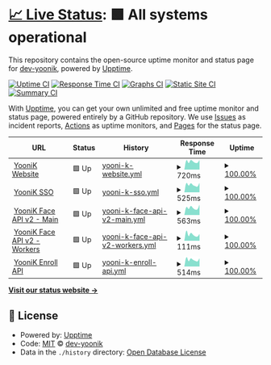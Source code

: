 # [📈 Live Status](https://status.yoonik.me): <!--live status--> **🟩 All systems operational**

This repository contains the open-source uptime monitor and status page for [dev-yoonik](www.yoonik.me), powered by [Upptime](https://github.com/upptime/upptime).

[![Uptime CI](https://github.com/dev-yoonik/yoonik-systems-status/workflows/Uptime%20CI/badge.svg)](https://github.com/dev-yoonik/yoonik-systems-status/actions?query=workflow%3A%22Uptime+CI%22)
[![Response Time CI](https://github.com/dev-yoonik/yoonik-systems-status/workflows/Response%20Time%20CI/badge.svg)](https://github.com/dev-yoonik/yoonik-systems-status/actions?query=workflow%3A%22Response+Time+CI%22)
[![Graphs CI](https://github.com/dev-yoonik/yoonik-systems-status/workflows/Graphs%20CI/badge.svg)](https://github.com/dev-yoonik/yoonik-systems-status/actions?query=workflow%3A%22Graphs+CI%22)
[![Static Site CI](https://github.com/dev-yoonik/yoonik-systems-status/workflows/Static%20Site%20CI/badge.svg)](https://github.com/dev-yoonik/yoonik-systems-status/actions?query=workflow%3A%22Static+Site+CI%22)
[![Summary CI](https://github.com/dev-yoonik/yoonik-systems-status/workflows/Summary%20CI/badge.svg)](https://github.com/dev-yoonik/yoonik-systems-status/actions?query=workflow%3A%22Summary+CI%22)

With [Upptime](https://upptime.js.org), you can get your own unlimited and free uptime monitor and status page, powered entirely by a GitHub repository. We use [Issues](https://github.com/dev-yoonik/yoonik-systems-status/issues) as incident reports, [Actions](https://github.com/dev-yoonik/yoonik-systems-status/actions) as uptime monitors, and [Pages](https://status.yoonik.me) for the status page.

<!--start: status pages-->
<!-- This summary is generated by Upptime (https://github.com/upptime/upptime) -->
<!-- Do not edit this manually, your changes will be overwritten -->
<!-- prettier-ignore -->
| URL | Status | History | Response Time | Uptime |
| --- | ------ | ------- | ------------- | ------ |
| <img alt="" src="https://favicons.githubusercontent.com/www.yoonik.me" height="13"> [YooniK Website](https://www.yoonik.me/) | 🟩 Up | [yooni-k-website.yml](https://github.com/dev-yoonik/yoonik-systems-status/commits/HEAD/history/yooni-k-website.yml) | <details><summary><img alt="Response time graph" src="./graphs/yooni-k-website/response-time-week.png" height="20"> 720ms</summary><br><a href="https://status.yoonik.me/history/yooni-k-website"><img alt="Response time 733" src="https://img.shields.io/endpoint?url=https%3A%2F%2Fraw.githubusercontent.com%2Fdev-yoonik%2Fyoonik-systems-status%2FHEAD%2Fapi%2Fyooni-k-website%2Fresponse-time.json"></a><br><a href="https://status.yoonik.me/history/yooni-k-website"><img alt="24-hour response time 917" src="https://img.shields.io/endpoint?url=https%3A%2F%2Fraw.githubusercontent.com%2Fdev-yoonik%2Fyoonik-systems-status%2FHEAD%2Fapi%2Fyooni-k-website%2Fresponse-time-day.json"></a><br><a href="https://status.yoonik.me/history/yooni-k-website"><img alt="7-day response time 720" src="https://img.shields.io/endpoint?url=https%3A%2F%2Fraw.githubusercontent.com%2Fdev-yoonik%2Fyoonik-systems-status%2FHEAD%2Fapi%2Fyooni-k-website%2Fresponse-time-week.json"></a><br><a href="https://status.yoonik.me/history/yooni-k-website"><img alt="30-day response time 724" src="https://img.shields.io/endpoint?url=https%3A%2F%2Fraw.githubusercontent.com%2Fdev-yoonik%2Fyoonik-systems-status%2FHEAD%2Fapi%2Fyooni-k-website%2Fresponse-time-month.json"></a><br><a href="https://status.yoonik.me/history/yooni-k-website"><img alt="1-year response time 733" src="https://img.shields.io/endpoint?url=https%3A%2F%2Fraw.githubusercontent.com%2Fdev-yoonik%2Fyoonik-systems-status%2FHEAD%2Fapi%2Fyooni-k-website%2Fresponse-time-year.json"></a></details> | <details><summary><a href="https://status.yoonik.me/history/yooni-k-website">100.00%</a></summary><a href="https://status.yoonik.me/history/yooni-k-website"><img alt="All-time uptime 99.98%" src="https://img.shields.io/endpoint?url=https%3A%2F%2Fraw.githubusercontent.com%2Fdev-yoonik%2Fyoonik-systems-status%2FHEAD%2Fapi%2Fyooni-k-website%2Fuptime.json"></a><br><a href="https://status.yoonik.me/history/yooni-k-website"><img alt="24-hour uptime 100.00%" src="https://img.shields.io/endpoint?url=https%3A%2F%2Fraw.githubusercontent.com%2Fdev-yoonik%2Fyoonik-systems-status%2FHEAD%2Fapi%2Fyooni-k-website%2Fuptime-day.json"></a><br><a href="https://status.yoonik.me/history/yooni-k-website"><img alt="7-day uptime 100.00%" src="https://img.shields.io/endpoint?url=https%3A%2F%2Fraw.githubusercontent.com%2Fdev-yoonik%2Fyoonik-systems-status%2FHEAD%2Fapi%2Fyooni-k-website%2Fuptime-week.json"></a><br><a href="https://status.yoonik.me/history/yooni-k-website"><img alt="30-day uptime 100.00%" src="https://img.shields.io/endpoint?url=https%3A%2F%2Fraw.githubusercontent.com%2Fdev-yoonik%2Fyoonik-systems-status%2FHEAD%2Fapi%2Fyooni-k-website%2Fuptime-month.json"></a><br><a href="https://status.yoonik.me/history/yooni-k-website"><img alt="1-year uptime 99.98%" src="https://img.shields.io/endpoint?url=https%3A%2F%2Fraw.githubusercontent.com%2Fdev-yoonik%2Fyoonik-systems-status%2FHEAD%2Fapi%2Fyooni-k-website%2Fuptime-year.json"></a></details>
| <img alt="" src="https://favicons.githubusercontent.com/accounts.yoonik.me" height="13"> [YooniK SSO](https://accounts.yoonik.me/health_check) | 🟩 Up | [yooni-k-sso.yml](https://github.com/dev-yoonik/yoonik-systems-status/commits/HEAD/history/yooni-k-sso.yml) | <details><summary><img alt="Response time graph" src="./graphs/yooni-k-sso/response-time-week.png" height="20"> 525ms</summary><br><a href="https://status.yoonik.me/history/yooni-k-sso"><img alt="Response time 510" src="https://img.shields.io/endpoint?url=https%3A%2F%2Fraw.githubusercontent.com%2Fdev-yoonik%2Fyoonik-systems-status%2FHEAD%2Fapi%2Fyooni-k-sso%2Fresponse-time.json"></a><br><a href="https://status.yoonik.me/history/yooni-k-sso"><img alt="24-hour response time 682" src="https://img.shields.io/endpoint?url=https%3A%2F%2Fraw.githubusercontent.com%2Fdev-yoonik%2Fyoonik-systems-status%2FHEAD%2Fapi%2Fyooni-k-sso%2Fresponse-time-day.json"></a><br><a href="https://status.yoonik.me/history/yooni-k-sso"><img alt="7-day response time 525" src="https://img.shields.io/endpoint?url=https%3A%2F%2Fraw.githubusercontent.com%2Fdev-yoonik%2Fyoonik-systems-status%2FHEAD%2Fapi%2Fyooni-k-sso%2Fresponse-time-week.json"></a><br><a href="https://status.yoonik.me/history/yooni-k-sso"><img alt="30-day response time 515" src="https://img.shields.io/endpoint?url=https%3A%2F%2Fraw.githubusercontent.com%2Fdev-yoonik%2Fyoonik-systems-status%2FHEAD%2Fapi%2Fyooni-k-sso%2Fresponse-time-month.json"></a><br><a href="https://status.yoonik.me/history/yooni-k-sso"><img alt="1-year response time 510" src="https://img.shields.io/endpoint?url=https%3A%2F%2Fraw.githubusercontent.com%2Fdev-yoonik%2Fyoonik-systems-status%2FHEAD%2Fapi%2Fyooni-k-sso%2Fresponse-time-year.json"></a></details> | <details><summary><a href="https://status.yoonik.me/history/yooni-k-sso">100.00%</a></summary><a href="https://status.yoonik.me/history/yooni-k-sso"><img alt="All-time uptime 99.98%" src="https://img.shields.io/endpoint?url=https%3A%2F%2Fraw.githubusercontent.com%2Fdev-yoonik%2Fyoonik-systems-status%2FHEAD%2Fapi%2Fyooni-k-sso%2Fuptime.json"></a><br><a href="https://status.yoonik.me/history/yooni-k-sso"><img alt="24-hour uptime 100.00%" src="https://img.shields.io/endpoint?url=https%3A%2F%2Fraw.githubusercontent.com%2Fdev-yoonik%2Fyoonik-systems-status%2FHEAD%2Fapi%2Fyooni-k-sso%2Fuptime-day.json"></a><br><a href="https://status.yoonik.me/history/yooni-k-sso"><img alt="7-day uptime 100.00%" src="https://img.shields.io/endpoint?url=https%3A%2F%2Fraw.githubusercontent.com%2Fdev-yoonik%2Fyoonik-systems-status%2FHEAD%2Fapi%2Fyooni-k-sso%2Fuptime-week.json"></a><br><a href="https://status.yoonik.me/history/yooni-k-sso"><img alt="30-day uptime 100.00%" src="https://img.shields.io/endpoint?url=https%3A%2F%2Fraw.githubusercontent.com%2Fdev-yoonik%2Fyoonik-systems-status%2FHEAD%2Fapi%2Fyooni-k-sso%2Fuptime-month.json"></a><br><a href="https://status.yoonik.me/history/yooni-k-sso"><img alt="1-year uptime 99.98%" src="https://img.shields.io/endpoint?url=https%3A%2F%2Fraw.githubusercontent.com%2Fdev-yoonik%2Fyoonik-systems-status%2FHEAD%2Fapi%2Fyooni-k-sso%2Fuptime-year.json"></a></details>
| <img alt="" src="https://favicons.githubusercontent.com/face.yoonik.me" height="13"> [YooniK Face API v2 - Main](https://face.yoonik.me/v2/yoonik/health) | 🟩 Up | [yooni-k-face-api-v2-main.yml](https://github.com/dev-yoonik/yoonik-systems-status/commits/HEAD/history/yooni-k-face-api-v2-main.yml) | <details><summary><img alt="Response time graph" src="./graphs/yooni-k-face-api-v2-main/response-time-week.png" height="20"> 563ms</summary><br><a href="https://status.yoonik.me/history/yooni-k-face-api-v2-main"><img alt="Response time 5111" src="https://img.shields.io/endpoint?url=https%3A%2F%2Fraw.githubusercontent.com%2Fdev-yoonik%2Fyoonik-systems-status%2FHEAD%2Fapi%2Fyooni-k-face-api-v2-main%2Fresponse-time.json"></a><br><a href="https://status.yoonik.me/history/yooni-k-face-api-v2-main"><img alt="24-hour response time 573" src="https://img.shields.io/endpoint?url=https%3A%2F%2Fraw.githubusercontent.com%2Fdev-yoonik%2Fyoonik-systems-status%2FHEAD%2Fapi%2Fyooni-k-face-api-v2-main%2Fresponse-time-day.json"></a><br><a href="https://status.yoonik.me/history/yooni-k-face-api-v2-main"><img alt="7-day response time 563" src="https://img.shields.io/endpoint?url=https%3A%2F%2Fraw.githubusercontent.com%2Fdev-yoonik%2Fyoonik-systems-status%2FHEAD%2Fapi%2Fyooni-k-face-api-v2-main%2Fresponse-time-week.json"></a><br><a href="https://status.yoonik.me/history/yooni-k-face-api-v2-main"><img alt="30-day response time 530" src="https://img.shields.io/endpoint?url=https%3A%2F%2Fraw.githubusercontent.com%2Fdev-yoonik%2Fyoonik-systems-status%2FHEAD%2Fapi%2Fyooni-k-face-api-v2-main%2Fresponse-time-month.json"></a><br><a href="https://status.yoonik.me/history/yooni-k-face-api-v2-main"><img alt="1-year response time 5111" src="https://img.shields.io/endpoint?url=https%3A%2F%2Fraw.githubusercontent.com%2Fdev-yoonik%2Fyoonik-systems-status%2FHEAD%2Fapi%2Fyooni-k-face-api-v2-main%2Fresponse-time-year.json"></a></details> | <details><summary><a href="https://status.yoonik.me/history/yooni-k-face-api-v2-main">100.00%</a></summary><a href="https://status.yoonik.me/history/yooni-k-face-api-v2-main"><img alt="All-time uptime 99.72%" src="https://img.shields.io/endpoint?url=https%3A%2F%2Fraw.githubusercontent.com%2Fdev-yoonik%2Fyoonik-systems-status%2FHEAD%2Fapi%2Fyooni-k-face-api-v2-main%2Fuptime.json"></a><br><a href="https://status.yoonik.me/history/yooni-k-face-api-v2-main"><img alt="24-hour uptime 100.00%" src="https://img.shields.io/endpoint?url=https%3A%2F%2Fraw.githubusercontent.com%2Fdev-yoonik%2Fyoonik-systems-status%2FHEAD%2Fapi%2Fyooni-k-face-api-v2-main%2Fuptime-day.json"></a><br><a href="https://status.yoonik.me/history/yooni-k-face-api-v2-main"><img alt="7-day uptime 100.00%" src="https://img.shields.io/endpoint?url=https%3A%2F%2Fraw.githubusercontent.com%2Fdev-yoonik%2Fyoonik-systems-status%2FHEAD%2Fapi%2Fyooni-k-face-api-v2-main%2Fuptime-week.json"></a><br><a href="https://status.yoonik.me/history/yooni-k-face-api-v2-main"><img alt="30-day uptime 100.00%" src="https://img.shields.io/endpoint?url=https%3A%2F%2Fraw.githubusercontent.com%2Fdev-yoonik%2Fyoonik-systems-status%2FHEAD%2Fapi%2Fyooni-k-face-api-v2-main%2Fuptime-month.json"></a><br><a href="https://status.yoonik.me/history/yooni-k-face-api-v2-main"><img alt="1-year uptime 99.72%" src="https://img.shields.io/endpoint?url=https%3A%2F%2Fraw.githubusercontent.com%2Fdev-yoonik%2Fyoonik-systems-status%2FHEAD%2Fapi%2Fyooni-k-face-api-v2-main%2Fuptime-year.json"></a></details>
| <img alt="" src="https://favicons.githubusercontent.com/face.yoonik.me" height="13"> [YooniK Face API v2 - Workers](https://face.yoonik.me/v2/yoonik/health-worker) | 🟩 Up | [yooni-k-face-api-v2-workers.yml](https://github.com/dev-yoonik/yoonik-systems-status/commits/HEAD/history/yooni-k-face-api-v2-workers.yml) | <details><summary><img alt="Response time graph" src="./graphs/yooni-k-face-api-v2-workers/response-time-week.png" height="20"> 111ms</summary><br><a href="https://status.yoonik.me/history/yooni-k-face-api-v2-workers"><img alt="Response time 637" src="https://img.shields.io/endpoint?url=https%3A%2F%2Fraw.githubusercontent.com%2Fdev-yoonik%2Fyoonik-systems-status%2FHEAD%2Fapi%2Fyooni-k-face-api-v2-workers%2Fresponse-time.json"></a><br><a href="https://status.yoonik.me/history/yooni-k-face-api-v2-workers"><img alt="24-hour response time 130" src="https://img.shields.io/endpoint?url=https%3A%2F%2Fraw.githubusercontent.com%2Fdev-yoonik%2Fyoonik-systems-status%2FHEAD%2Fapi%2Fyooni-k-face-api-v2-workers%2Fresponse-time-day.json"></a><br><a href="https://status.yoonik.me/history/yooni-k-face-api-v2-workers"><img alt="7-day response time 111" src="https://img.shields.io/endpoint?url=https%3A%2F%2Fraw.githubusercontent.com%2Fdev-yoonik%2Fyoonik-systems-status%2FHEAD%2Fapi%2Fyooni-k-face-api-v2-workers%2Fresponse-time-week.json"></a><br><a href="https://status.yoonik.me/history/yooni-k-face-api-v2-workers"><img alt="30-day response time 114" src="https://img.shields.io/endpoint?url=https%3A%2F%2Fraw.githubusercontent.com%2Fdev-yoonik%2Fyoonik-systems-status%2FHEAD%2Fapi%2Fyooni-k-face-api-v2-workers%2Fresponse-time-month.json"></a><br><a href="https://status.yoonik.me/history/yooni-k-face-api-v2-workers"><img alt="1-year response time 637" src="https://img.shields.io/endpoint?url=https%3A%2F%2Fraw.githubusercontent.com%2Fdev-yoonik%2Fyoonik-systems-status%2FHEAD%2Fapi%2Fyooni-k-face-api-v2-workers%2Fresponse-time-year.json"></a></details> | <details><summary><a href="https://status.yoonik.me/history/yooni-k-face-api-v2-workers">100.00%</a></summary><a href="https://status.yoonik.me/history/yooni-k-face-api-v2-workers"><img alt="All-time uptime 99.96%" src="https://img.shields.io/endpoint?url=https%3A%2F%2Fraw.githubusercontent.com%2Fdev-yoonik%2Fyoonik-systems-status%2FHEAD%2Fapi%2Fyooni-k-face-api-v2-workers%2Fuptime.json"></a><br><a href="https://status.yoonik.me/history/yooni-k-face-api-v2-workers"><img alt="24-hour uptime 100.00%" src="https://img.shields.io/endpoint?url=https%3A%2F%2Fraw.githubusercontent.com%2Fdev-yoonik%2Fyoonik-systems-status%2FHEAD%2Fapi%2Fyooni-k-face-api-v2-workers%2Fuptime-day.json"></a><br><a href="https://status.yoonik.me/history/yooni-k-face-api-v2-workers"><img alt="7-day uptime 100.00%" src="https://img.shields.io/endpoint?url=https%3A%2F%2Fraw.githubusercontent.com%2Fdev-yoonik%2Fyoonik-systems-status%2FHEAD%2Fapi%2Fyooni-k-face-api-v2-workers%2Fuptime-week.json"></a><br><a href="https://status.yoonik.me/history/yooni-k-face-api-v2-workers"><img alt="30-day uptime 100.00%" src="https://img.shields.io/endpoint?url=https%3A%2F%2Fraw.githubusercontent.com%2Fdev-yoonik%2Fyoonik-systems-status%2FHEAD%2Fapi%2Fyooni-k-face-api-v2-workers%2Fuptime-month.json"></a><br><a href="https://status.yoonik.me/history/yooni-k-face-api-v2-workers"><img alt="1-year uptime 99.96%" src="https://img.shields.io/endpoint?url=https%3A%2F%2Fraw.githubusercontent.com%2Fdev-yoonik%2Fyoonik-systems-status%2FHEAD%2Fapi%2Fyooni-k-face-api-v2-workers%2Fuptime-year.json"></a></details>
| <img alt="" src="https://favicons.githubusercontent.com/enroll.yoonik.me" height="13"> [YooniK Enroll API](https://enroll.yoonik.me/v2.1/yoonik/health) | 🟩 Up | [yooni-k-enroll-api.yml](https://github.com/dev-yoonik/yoonik-systems-status/commits/HEAD/history/yooni-k-enroll-api.yml) | <details><summary><img alt="Response time graph" src="./graphs/yooni-k-enroll-api/response-time-week.png" height="20"> 514ms</summary><br><a href="https://status.yoonik.me/history/yooni-k-enroll-api"><img alt="Response time 792" src="https://img.shields.io/endpoint?url=https%3A%2F%2Fraw.githubusercontent.com%2Fdev-yoonik%2Fyoonik-systems-status%2FHEAD%2Fapi%2Fyooni-k-enroll-api%2Fresponse-time.json"></a><br><a href="https://status.yoonik.me/history/yooni-k-enroll-api"><img alt="24-hour response time 584" src="https://img.shields.io/endpoint?url=https%3A%2F%2Fraw.githubusercontent.com%2Fdev-yoonik%2Fyoonik-systems-status%2FHEAD%2Fapi%2Fyooni-k-enroll-api%2Fresponse-time-day.json"></a><br><a href="https://status.yoonik.me/history/yooni-k-enroll-api"><img alt="7-day response time 514" src="https://img.shields.io/endpoint?url=https%3A%2F%2Fraw.githubusercontent.com%2Fdev-yoonik%2Fyoonik-systems-status%2FHEAD%2Fapi%2Fyooni-k-enroll-api%2Fresponse-time-week.json"></a><br><a href="https://status.yoonik.me/history/yooni-k-enroll-api"><img alt="30-day response time 562" src="https://img.shields.io/endpoint?url=https%3A%2F%2Fraw.githubusercontent.com%2Fdev-yoonik%2Fyoonik-systems-status%2FHEAD%2Fapi%2Fyooni-k-enroll-api%2Fresponse-time-month.json"></a><br><a href="https://status.yoonik.me/history/yooni-k-enroll-api"><img alt="1-year response time 792" src="https://img.shields.io/endpoint?url=https%3A%2F%2Fraw.githubusercontent.com%2Fdev-yoonik%2Fyoonik-systems-status%2FHEAD%2Fapi%2Fyooni-k-enroll-api%2Fresponse-time-year.json"></a></details> | <details><summary><a href="https://status.yoonik.me/history/yooni-k-enroll-api">100.00%</a></summary><a href="https://status.yoonik.me/history/yooni-k-enroll-api"><img alt="All-time uptime 99.97%" src="https://img.shields.io/endpoint?url=https%3A%2F%2Fraw.githubusercontent.com%2Fdev-yoonik%2Fyoonik-systems-status%2FHEAD%2Fapi%2Fyooni-k-enroll-api%2Fuptime.json"></a><br><a href="https://status.yoonik.me/history/yooni-k-enroll-api"><img alt="24-hour uptime 100.00%" src="https://img.shields.io/endpoint?url=https%3A%2F%2Fraw.githubusercontent.com%2Fdev-yoonik%2Fyoonik-systems-status%2FHEAD%2Fapi%2Fyooni-k-enroll-api%2Fuptime-day.json"></a><br><a href="https://status.yoonik.me/history/yooni-k-enroll-api"><img alt="7-day uptime 100.00%" src="https://img.shields.io/endpoint?url=https%3A%2F%2Fraw.githubusercontent.com%2Fdev-yoonik%2Fyoonik-systems-status%2FHEAD%2Fapi%2Fyooni-k-enroll-api%2Fuptime-week.json"></a><br><a href="https://status.yoonik.me/history/yooni-k-enroll-api"><img alt="30-day uptime 100.00%" src="https://img.shields.io/endpoint?url=https%3A%2F%2Fraw.githubusercontent.com%2Fdev-yoonik%2Fyoonik-systems-status%2FHEAD%2Fapi%2Fyooni-k-enroll-api%2Fuptime-month.json"></a><br><a href="https://status.yoonik.me/history/yooni-k-enroll-api"><img alt="1-year uptime 99.97%" src="https://img.shields.io/endpoint?url=https%3A%2F%2Fraw.githubusercontent.com%2Fdev-yoonik%2Fyoonik-systems-status%2FHEAD%2Fapi%2Fyooni-k-enroll-api%2Fuptime-year.json"></a></details>

<!--end: status pages-->

[**Visit our status website →**](https://status.yoonik.me)

## 📄 License

- Powered by: [Upptime](https://github.com/upptime/upptime)
- Code: [MIT](./LICENSE) © [dev-yoonik](www.yoonik.me)
- Data in the `./history` directory: [Open Database License](https://opendatacommons.org/licenses/odbl/1-0/)
